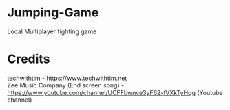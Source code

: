 # Jumping-Game
Local Multiplayer fighting game
# Credits
techwithtim - https://www.techwithtim.net  
Zee Music Company (End screen song) - https://www.youtube.com/channel/UCFFbwnve3yF62-tVXkTyHqg (Youtube channel)


